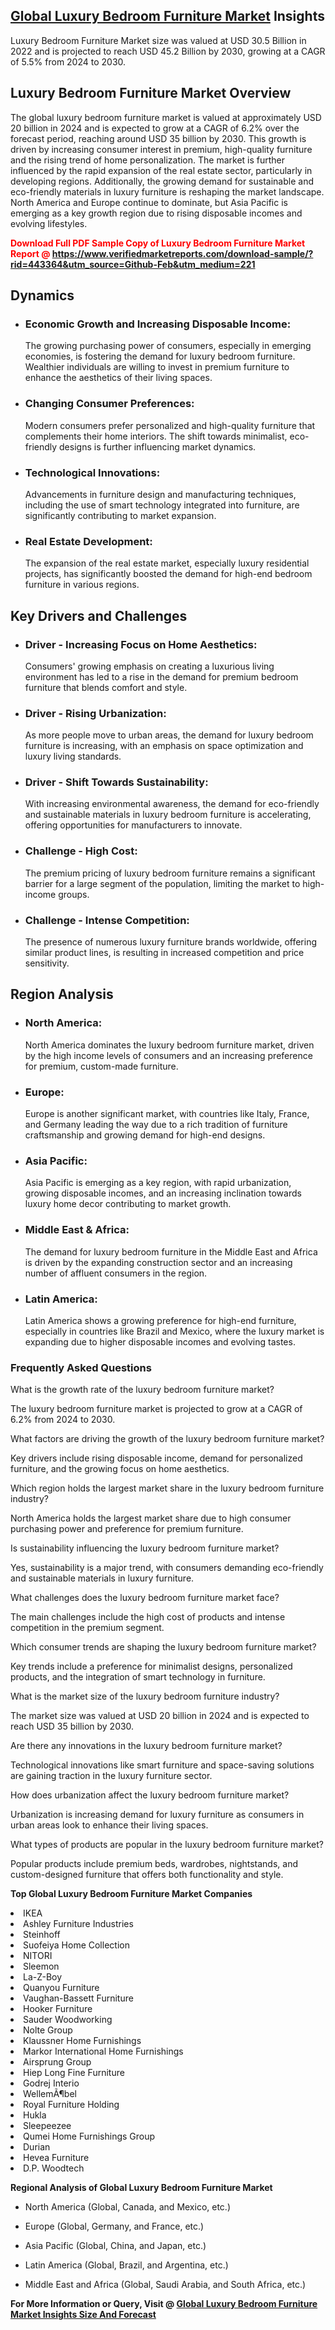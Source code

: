<h2><a href="https://www.verifiedmarketreports.com/download-sample/?rid=443364&amp;utm_source=Github&amp;utm_medium=221" target="_blank">Global Luxury Bedroom Furniture Market</a> Insights</h2><p>Luxury Bedroom Furniture Market size was valued at USD 30.5 Billion in 2022 and is projected to reach USD 45.2 Billion by 2030, growing at a CAGR of 5.5% from 2024 to 2030.</p><p> <h2>Luxury Bedroom Furniture Market Overview</h2> <p>The global luxury bedroom furniture market is valued at approximately USD 20 billion in 2024 and is expected to grow at a CAGR of 6.2% over the forecast period, reaching around USD 35 billion by 2030. This growth is driven by increasing consumer interest in premium, high-quality furniture and the rising trend of home personalization. The market is further influenced by the rapid expansion of the real estate sector, particularly in developing regions. Additionally, the growing demand for sustainable and eco-friendly materials in luxury furniture is reshaping the market landscape. North America and Europe continue to dominate, but Asia Pacific is emerging as a key growth region due to rising disposable incomes and evolving lifestyles.</p> <p><b><p><span class=""><span style="color: #ff0000;"><strong>Download Full PDF Sample Copy of Luxury Bedroom Furniture Market Report</strong> @ </span><a href="https://www.verifiedmarketreports.com/download-sample/?rid=443364&amp;utm_source=Github-Feb&amp;utm_medium=221" target="_blank">https://www.verifiedmarketreports.com/download-sample/?rid=443364&amp;utm_source=Github-Feb&amp;utm_medium=221</a></span></p></b></p> <h2>Dynamics</h2> <ul> <li><h3>Economic Growth and Increasing Disposable Income:</h3> The growing purchasing power of consumers, especially in emerging economies, is fostering the demand for luxury bedroom furniture. Wealthier individuals are willing to invest in premium furniture to enhance the aesthetics of their living spaces.</li> <li><h3>Changing Consumer Preferences:</h3> Modern consumers prefer personalized and high-quality furniture that complements their home interiors. The shift towards minimalist, eco-friendly designs is further influencing market dynamics.</li> <li><h3>Technological Innovations:</h3> Advancements in furniture design and manufacturing techniques, including the use of smart technology integrated into furniture, are significantly contributing to market expansion.</li> <li><h3>Real Estate Development:</h3> The expansion of the real estate market, especially luxury residential projects, has significantly boosted the demand for high-end bedroom furniture in various regions.</li> </ul> <h2>Key Drivers and Challenges</h2> <ul> <li><h3>Driver - Increasing Focus on Home Aesthetics:</h3> Consumers' growing emphasis on creating a luxurious living environment has led to a rise in the demand for premium bedroom furniture that blends comfort and style.</li> <li><h3>Driver - Rising Urbanization:</h3> As more people move to urban areas, the demand for luxury bedroom furniture is increasing, with an emphasis on space optimization and luxury living standards.</li> <li><h3>Driver - Shift Towards Sustainability:</h3> With increasing environmental awareness, the demand for eco-friendly and sustainable materials in luxury bedroom furniture is accelerating, offering opportunities for manufacturers to innovate.</li> <li><h3>Challenge - High Cost:</h3> The premium pricing of luxury bedroom furniture remains a significant barrier for a large segment of the population, limiting the market to high-income groups.</li> <li><h3>Challenge - Intense Competition:</h3> The presence of numerous luxury furniture brands worldwide, offering similar product lines, is resulting in increased competition and price sensitivity.</li> </ul> <h2>Region Analysis</h2> <ul> <li><h3>North America:</h3> North America dominates the luxury bedroom furniture market, driven by the high income levels of consumers and an increasing preference for premium, custom-made furniture.</li> <li><h3>Europe:</h3> Europe is another significant market, with countries like Italy, France, and Germany leading the way due to a rich tradition of furniture craftsmanship and growing demand for high-end designs.</li> <li><h3>Asia Pacific:</h3> Asia Pacific is emerging as a key region, with rapid urbanization, growing disposable incomes, and an increasing inclination towards luxury home decor contributing to market growth.</li> <li><h3>Middle East & Africa:</h3> The demand for luxury bedroom furniture in the Middle East and Africa is driven by the expanding construction sector and an increasing number of affluent consumers in the region.</li> <li><h3>Latin America:</h3> Latin America shows a growing preference for high-end furniture, especially in countries like Brazil and Mexico, where the luxury market is expanding due to higher disposable incomes and evolving tastes.</li> </ul> <h3>Frequently Asked Questions</h3> <p>What is the growth rate of the luxury bedroom furniture market?</p> <p>The luxury bedroom furniture market is projected to grow at a CAGR of 6.2% from 2024 to 2030.</p> <p>What factors are driving the growth of the luxury bedroom furniture market?</p> <p>Key drivers include rising disposable income, demand for personalized furniture, and the growing focus on home aesthetics.</p> <p>Which region holds the largest market share in the luxury bedroom furniture industry?</p> <p>North America holds the largest market share due to high consumer purchasing power and preference for premium furniture.</p> <p>Is sustainability influencing the luxury bedroom furniture market?</p> <p>Yes, sustainability is a major trend, with consumers demanding eco-friendly and sustainable materials in luxury furniture.</p> <p>What challenges does the luxury bedroom furniture market face?</p> <p>The main challenges include the high cost of products and intense competition in the premium segment.</p> <p>Which consumer trends are shaping the luxury bedroom furniture market?</p> <p>Key trends include a preference for minimalist designs, personalized products, and the integration of smart technology in furniture.</p> <p>What is the market size of the luxury bedroom furniture industry?</p> <p>The market size was valued at USD 20 billion in 2024 and is expected to reach USD 35 billion by 2030.</p> <p>Are there any innovations in the luxury bedroom furniture market?</p> <p>Technological innovations like smart furniture and space-saving solutions are gaining traction in the luxury furniture sector.</p> <p>How does urbanization affect the luxury bedroom furniture market?</p> <p>Urbanization is increasing demand for luxury furniture as consumers in urban areas look to enhance their living spaces.</p> <p>What types of products are popular in the luxury bedroom furniture market?</p> <p>Popular products include premium beds, wardrobes, nightstands, and custom-designed furniture that offers both functionality and style.</p> </p><p><strong>Top Global Luxury Bedroom Furniture Market Companies</strong></p><div data-test-id=""><p><li>IKEA</li><li> Ashley Furniture Industries</li><li> Steinhoff</li><li> Suofeiya Home Collection</li><li> NITORI</li><li> Sleemon</li><li> La-Z-Boy</li><li> Quanyou Furniture</li><li> Vaughan-Bassett Furniture</li><li> Hooker Furniture</li><li> Sauder Woodworking</li><li> Nolte Group</li><li> Klaussner Home Furnishings</li><li> Markor International Home Furnishings</li><li> Airsprung Group</li><li> Hiep Long Fine Furniture</li><li> Godrej Interio</li><li> WellemÃ¶bel</li><li> Royal Furniture Holding</li><li> Hukla</li><li> Sleepeezee</li><li> Qumei Home Furnishings Group</li><li> Durian</li><li> Hevea Furniture</li><li> D.P. Woodtech</li></p><div><strong>Regional Analysis of&nbsp;Global Luxury Bedroom Furniture Market</strong></div><ul><li dir="ltr"><p dir="ltr">North America&nbsp;(Global, Canada, and Mexico, etc.)</p></li><li dir="ltr"><p dir="ltr">Europe (Global, Germany, and France, etc.)</p></li><li dir="ltr"><p dir="ltr">Asia Pacific&nbsp;(Global, China, and Japan, etc.)</p></li><li dir="ltr"><p dir="ltr">Latin America&nbsp;(Global, Brazil, and Argentina, etc.)</p></li><li dir="ltr">Middle East and Africa&nbsp;(Global, Saudi Arabia, and South Africa, etc.)</li></ul><p><strong>For More Information or Query, Visit @&nbsp;</strong><strong><a href="https://www.verifiedmarketreports.com/product/luxury-bedroom-furniture-market/?utm_source=Github&amp;utm_medium=221" target="_blank">Global Luxury Bedroom Furniture Market Insights Size And Forecast</a></strong></p></div>
